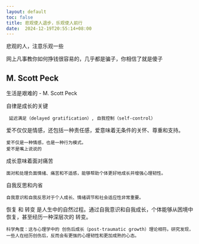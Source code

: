 ```yaml
---
layout: default
toc: false
title: 悲观使人退步，乐观使人前行
date:  2024-12-19T20:55:14+08:00
---
```


悲观的人，注意乐观一些

网上凡事教你如何挣钱很容易的，几乎都是骗子，你相信了就是傻子

## M. Scott Peck

生活是艰难的  - M. Scott Peck

自律是成长的关键  
```
 延迟满足（delayed gratification）, 自我控制（self-control）
```

爱不仅仅是情感，还包括一种责任感，爱意味着无条件的关怀、尊重和支持。
```
爱不仅是一种情感，也是一种行为模式。
爱不是嘴上说说的
```

成长意味着面对痛苦
```
面对和处理负面情绪、痛苦和不适感，能够帮助个体更好地成长并增强心理韧性。
```

自我反思和内省
```
自我意识和自我反思对于个人成长、情绪调节和社会适应性非常重要。
```

恢复 和 转变 是人生中的自然过程。通过自我意识和自我成长，个体能够从困境中恢复，甚至经历一种深层次的 转变。
```
科学角度：这与心理学中的 创伤后成长（post-traumatic growth）理论相符。研究发现，一些人在经历创伤后，反而会有更强的心理韧性和更加成熟的心态。
```

